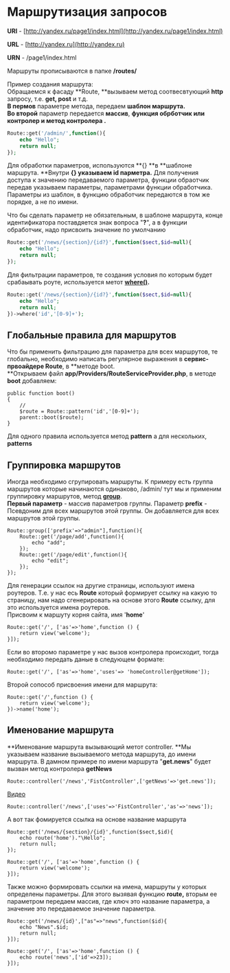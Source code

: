 # Маршрутизация запросов

**URI** - [http://yandex.ru/page1/index.html](http://yandex.ru/page1/index.html)

**URL** - [http://yandex.ru](http://yandex.ru)

**URN** - /page1/index.html

Маршруты прописываются в папке **/routes/**

Пример создания маршрута:  
Обращаемся к фасаду **Route, **вызываем метод соотвесвтующий **http** запросу, т.е. **get, post** и т.д.  
**В пермов** параметре метода, передаем **шаблон маршрута.**  
**Во второй** параметр передается **массив**, **функция обрботчик **или** контролер и метод контролера .**

```php
Route::get('/admin/',function(){
    echo "Hello";
    return null;
});
```

Для обработки параметров, используются **{} **в **шаблоне маршрута. **Внутри **{} **указываем** id парметра.** Для получения доступа к значению передаваемого параметра, функции обраотчик передав указываем параметры, параметрами функции обработчика.  
Параметры из шаблон, в функцию обработчик передаются в том же порядке, а не по имени.

Что бы сделать параметр не обязательным, в шаблоне маршрута, конце идентификатора поставдяется знак вопроса "**?**", а в функции обработчик, надо присвоить значение по умолчанию

```php
Route::get('/news/{section}/{id?}',function($sect,$id=null){
    echo "Hello";
    return null;
});
```

Для фильтрации параметров, те создания условия по которым будет срабаывать роуте, используется метот [**where\(\)**](https://laravel.com/api/5.6/Illuminate/Routing/Route.html#method_where)**.**

```php
Route::get('/news/{section}/{id?}',function($sect,$id=null){
    echo "Hello";
    return null;
})->where('id','[0-9]+');
```

## Глобальные правила для маршрутов

Что бы применить фильтрацию для параметра для всех маршрутов, те глобально, необходимо написать регулярное выражения в **сервис-првоайдере Route**, в **методе boot.                            
**Открываем файл **app/Providers/RouteServiceProvider.php**, в методе **boot** добавляем:

```
public function boot()
{
    //
    $route = Route::pattern('id','[0-9]+');
    parent::boot($route);
}
```

Для одного правила используется метод **pattern** а для нескольких, **patterns**

## Группировка маршрутов

Иногда необходимо сгрупировать маршруты. К примеру есть группа маршрутов которые начинаются одинаково, /admin/ тут мы и применим группировку маршрутов, метод [**group**](https://laravel.com/api/5.2/Illuminate/Routing/Router.html#method_group).  
**Первый параметр** - массив параметров группы. Параметр **prefix** - Псевдоним для всех маршрутов этой группы. Он добавляется для всех маршрутов этой группы.

```
Route::group(['prefix'=>"admin"],function(){
    Route::get('/page/add',function(){
        echo "add";
    });
    Route::get('/page/edit',function(){
        echo "edit";
    });
});
```

Для генерации ссылок на другие страницы, используют имена роутеров. Т.е. у нас есь **Route** который формирует ссылку на какую то страницу, нам надо сгенерировать на основе этого **Route** ссылку, для это используется имена роутеров.  
Присвоим к маршуту корня сайта, имя '**home**'

```
Route::get('/', ['as'=>'home',function () {
    return view('welcome');
}]);
```

Если во второмо параметре у нас вызов контролера происходит, тогда необходимо передать даные в следующем формате:

```
Route::get('/', ['as'=>'home','uses'=> 'homeController@getHome']);
```

Второй сопособ присвоения имени для маршрута:

```
Route::get('/',function () {
    return view('welcome');
})->name('home');
```

## **Именование маршрута**

**Именование маршрута вызывающий метот controller. **Мы указываем название вызываемого метода маршрута, до имени маршрута. В дамном примере по имени маршрута "**get.news**" будет вызван метод контролера **getNews**

```
Route::controller('/news','FistController',['getNews'=>'get.news']);
```

[Видео](https://youtu.be/2YvwC6F8ysc?t=1122)

```
Route::controller('/news',['uses'=>'FistController','as'=>'news']);
```

А вот так фомируется ссылка на основе название маршрута

```
Route::get('/news/{section}/{id}',function($sect,$id){
    echo route('home')."\Hello";
    return null;
});

Route::get('/', ['as'=>'home',function () {
    return view('welcome');
}]);
```

Также можно формировать ссылки на имена, маршруты у которых определены параметры. Для этого вызявая функцию **route,** вторым ее параметром передаем массив, где ключ это название параметра, а значение это передаваемое значение параметра.

```
Route::get('/news/{id}',["as"=>"news",function($id){
    echo "News".$id;
    return null;
}]);

Route::get('/', ['as'=>'home',function () {
    echo route('news',['id'=>23]);
}]);
```



